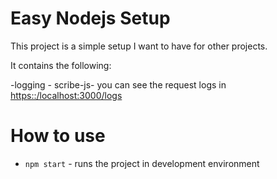 

Easy Nodejs Setup
===============


This project is a simple setup I want to have for other projects.

It contains the following:

-logging - scribe-js- you can see the request logs in [https::/localhost:3000/logs](https::/localhost:3000/logs)


# How to use

 - `npm start` - runs the project in development environment




